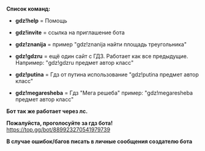 **Список команд:**
- **gdz!help** = Помощь

- **gdz!invite** = ссылка на приглашение бота

- **gdz!znanija** = пример "gdz!znanija найти площадь треугольника"

- **gdz!gdzru** = ещё один сайт с ГДЗ. Работает как все предыдущие. Например: "gdz!gdzru предмет автор класс"

- **gdz!putina** = Гдз от путина использование "gdz!putina предмет автор класс"

- **gdz!megaresheba** = Гдз "Мега решеба" пример: "gdz!megaresheba предмет автор класс"


**Бот так же работает через лс.**

**Пожалуйста, проголосуйте за гдз бота!**
https://top.gg/bot/889923270541979739

**В случае ошибок/багов писать в личные сообщения создателю бота**